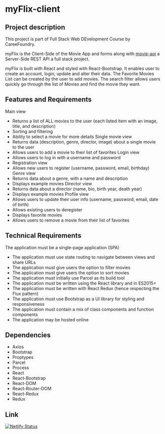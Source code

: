 # myFlix-client

## Project description

This project is part of Full Stack Web DEvelopment Course by CareeFoundry.

myFlix is the Client-Side of the Movie App and forms along with [movie-api](#https://github.com/kraft-aka/movie_api) a Server-Side REST API a full stack project. 

myFlix is built with React and styled with React-Bootstrap. 
It enables user to create an account, login, update and alter their data. 
The Favorite Movies List can be created by the user to add movies. 
The search filter allows users quickly go through the list of Movies 
and find the movie they want.


## Features and Requirements

Main view
- Returns a list of ALL movies to the user (each listed item with an image, title, and description)
- Sorting and filtering
- Ability to select a movie for more details
Single movie view
- Returns data (description, genre, director, image) about a single movie to the user
- Allows users to add a movie to their list of favorites
Login view
- Allows users to log in with a username and password
- Registration view
- Allows new users to register (username, password, email, birthday)
Genre view
- Returns data about a genre, with a name and description
- Displays example movies
Director view
- Returns data about a director (name, bio, birth year, death year)
- Displays example movies
Profile view
- Allows users to update their user info (username, password, email, date of birth)
- Allows existing users to deregister
- Displays favorite movies
- Allows users to remove a movie from their list of favorites

## Technical Requirements

The application must be a single-page application (SPA)
- The application must use state routing to navigate between views and share URLs
- The application must give users the option to filter movies
- The application must give users the option to sort movies
- The application must initially use Parcel as its build tool
- The application must be written using the React library and in ES2015+
- The application must be written with React Redux (hence respecting the Flux pattern)
- The application must use Bootstrap as a UI library for styling and responsiveness
- The application must contain a mix of class components and function components
- The application may be hosted online

## Dependencies

- Axios
- Bootstrap
- Proptypes
- Parcel
- Process
- React
- React-Bootstrap
- React-DOM
- React-Router-DOM
- React-Redux
- Redux

## Link

[![Netlify Status](https://api.netlify.com/api/v1/badges/a259d629-a413-42ff-885c-b5a3fe2ff954/deploy-status)](https://app.netlify.com/sites/myflix-cinema-react/deploys)







